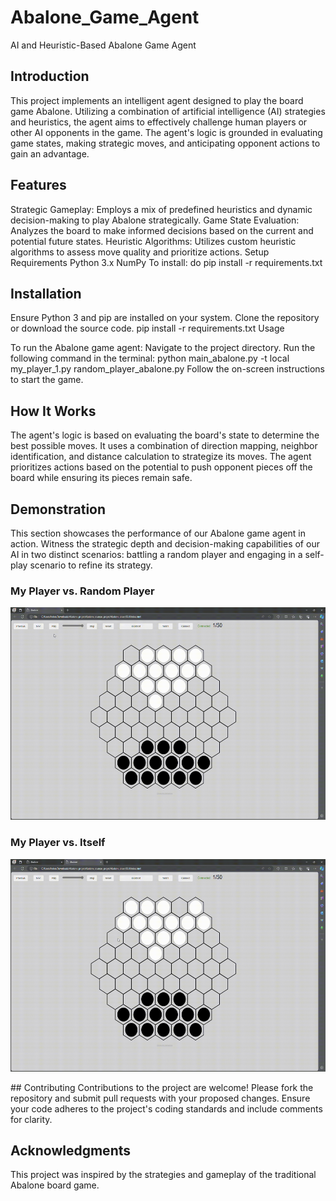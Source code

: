 # Abalone_Game_Agent
AI and Heuristic-Based Abalone Game Agent

## Introduction
This project implements an intelligent agent designed to play the board game Abalone. Utilizing a combination of artificial intelligence (AI) strategies and heuristics, the agent aims to effectively challenge human players or other AI opponents in the game. The agent's logic is grounded in evaluating game states, making strategic moves, and anticipating opponent actions to gain an advantage.

## Features
Strategic Gameplay: Employs a mix of predefined heuristics and dynamic decision-making to play Abalone strategically.
Game State Evaluation: Analyzes the board to make informed decisions based on the current and potential future states.
Heuristic Algorithms: Utilizes custom heuristic algorithms to assess move quality and prioritize actions.
Setup
Requirements
Python 3.x
NumPy 
To install: do pip install -r requirements.txt

## Installation
Ensure Python 3 and pip are installed on your system.
Clone the repository or download the source code.
pip install -r requirements.txt
Usage

To run the Abalone game agent:
Navigate to the project directory.
Run the following command in the terminal:
python main_abalone.py -t local my_player_1.py random_player_abalone.py
Follow the on-screen instructions to start the game.

## How It Works
The agent's logic is based on evaluating the board's state to determine the best possible moves. It uses a combination of direction mapping, neighbor identification, and distance calculation to strategize its moves. The agent prioritizes actions based on the potential to push opponent pieces off the board while ensuring its pieces remain safe.

## Demonstration

This section showcases the performance of our Abalone game agent in action. Witness the strategic depth and decision-making capabilities of our AI in two distinct scenarios: battling a random player and engaging in a self-play scenario to refine its strategy.

### My Player vs. Random Player
<p align="center">
  <img src="my_player_1_vs_random_player.gif" alt="Segmentation Output" width="520" height="340"/>
</p>

### My Player vs. Itself
<p align="center">
  <img src="my_player_1_vs_my_player_1.gif" alt="Segmentation Output" width="520" height="340"/>
</p>
## Contributing
Contributions to the project are welcome! Please fork the repository and submit pull requests with your proposed changes. Ensure your code adheres to the project's coding standards and include comments for clarity.

## Acknowledgments
This project was inspired by the strategies and gameplay of the traditional Abalone board game.



